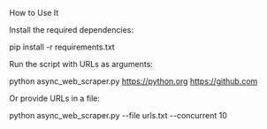 How to Use It

Install the required dependencies:

pip install -r requirements.txt

Run the script with URLs as arguments:

python async_web_scraper.py https://python.org https://github.com

Or provide URLs in a file:

python async_web_scraper.py --file urls.txt --concurrent 10